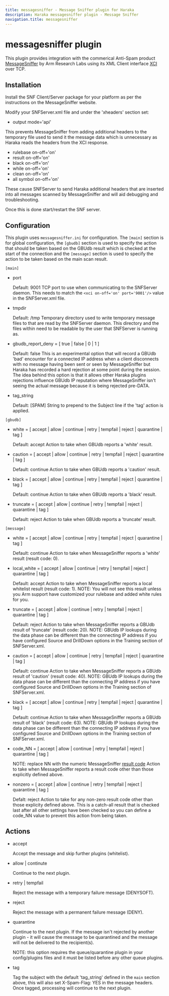 ```yaml
---
title: messagesniffer - Message Sniffer plugin for Haraka
description: Haraka messagesniffer plugin - Message Sniffer
navigation.title: messagesniffer
---
```


# messagesniffer plugin

This plugin provides integration with the commerical Anti-Spam product [MessageSniffer](http://armresearch.com/products/sniffer.jsp) by Arm Research Labs using its XML Client interface [XCI](http://armresearch.com/support/articles/software/snfServer/xci/) over TCP.

Installation
------------

Install the SNF Client/Server package for your platform as per the instructions on the MessageSniffer website.

Modify your SNFServer.xml file and under the 'xheaders' section set:

* output mode='api'

This prevents MessageSniffer from adding additional headers to the temporary file used to send it the message data which is 
unnecessary as Haraka reads the headers from the XCI response.

* rulebase on-off='on'
* result on-off='on'
* black on-off='on'
* while on-off='on'
* clean on-off='on'
* all symbol on-off='on'

These cause SNFServer to send Haraka additional headers that are inserted into all messages scanned by MessageSniffer and 
will aid debugging and troubleshooting.

Once this is done start/restart the SNF server.

Configuration
-------------

This plugin uses `messagesniffer.ini` for configuration.  The `[main]` section is for global configuration, the `[gbudb]` 
section is used to specify the action that should be taken based on the GBUdb result which is checked at the start of the 
connection and the `[message]` section is used to specify the action to be taken based on the main scan result.

`[main]`

- port

    Default: 9001
    TCP port to use when communicating to the SNFServer daemon.
    This needs to match the `<xci on-off='on' port='9001'/>` value in the SNFServer.xml file.
    
- tmpdir

    Default: /tmp
    Temporary directory used to write temporary message files to that are read by the SNFServer daemon.
    This directory and the files within need to be readable by the user that SNFServer is running as.

- gbudb\_report\_deny = [ true | false | 0 | 1 ]

    Default: false
    This is an experimental option that will record a GBUdb 'bad' encounter for a connected IP address when a client 
    disconnects with no message having been sent or seen by MessageSniffer but Haraka has recorded a hard rejection at 
    some point during the session.  The idea behind this option is that it allows other Haraka plugins rejections influence 
    GBUdb IP reputation where MessageSniffer isn't seeing the actual message because it is being rejected pre-DATA.

- tag\_string

    Default: [SPAM]
    String to prepend to the Subject line if the 'tag' action is applied.

`[gbudb]`

- white = [ accept | allow | continue | retry | tempfail | reject | quarantine | tag ]

    Default: accept
    Action to take when GBUdb reports a 'white' result.

- caution = [ accept | allow | continue | retry | tempfail | reject | quarantine | tag ]

    Default: continue
    Action to take when GBUdb reports a 'caution' result.
    
- black = [ accept | allow | continue | retry | tempfail | reject | quarantine | tag ]

    Default: continue
    Action to take when GBUdb reports a 'black' result.
    
- truncate = [ accept | allow | continue | retry | tempfail | reject | quarantine | tag ]
    
    Default: reject
    Action to take when GBUdb reports a 'truncate' result.

`[message]`

- white = [ accept | allow | continue | retry | tempfail | reject | quarantine | tag ]

    Default: continue
    Action to take when MessageSniffer reports a 'white' result (result code: 0).

- local\_white = [ accept | allow | continue | retry | tempfail | reject | quarantine | tag ]

    Default: accept
    Action to take when MessageSniffer reports a local whitelist result (result code: 1).
    NOTE: You will not see this result unless you Arm support have customized your rulebase and added white rules for you.

- truncate = [ accept | allow | continue | retry | tempfail | reject | quarantine | tag ]

    Default: reject
    Action to take when MessageSniffer reports a GBUdb result of 'truncate' (result code: 20).
    NOTE: GBUdb IP lookups during the data phase can be different than the connecting IP address if you have configured 
    Source and DrillDown options in the Training section of SNFServer.xml.

- caution = [ accept | allow | continue | retry | tempfail | reject | quarantine | tag ]

    Default: continue
    Action to take when MessageSniffer reports a GBUdb result of 'caution' (result code: 40).
    NOTE: GBUdb IP lookups during the data phase can be different than the connecting IP address if you have configured 
    Source and DrillDown options in the Training section of SNFServer.xml.
    
- black = [ accept | allow | continue | retry | tempfail | reject | quarantine | tag ]

    Default: continue
    Action to take when MessageSniffer reports a GBUdb result of 'black' (result code: 63).
    NOTE: GBUdb IP lookups during the data phase can be different than the connecting IP address if you have configured 
    Source and DrillDown options in the Training section of SNFServer.xml.

- code\_NN = [ accept | allow | continue | retry | tempfail | reject | quarantine | tag ]

    NOTE: replace NN with the numeric MessageSniffer [result code](http://armresearch.com/support/articles/software/snfServer/core.jsp)
    Action to take when MessageSniffer reports a result code other than those explicitly defined above.

- nonzero = [ accept | allow | continue | retry | tempfail | reject | quarantine | tag ]

    Defalt: reject
    Action to take for any non-zero result code other than those explicity defined above.  This is a catch-all result that 
    is checked last after all other settings have been checked so you can define a code\_NN value to prevent this action from 
    being taken.

Actions
-------

* accept

    Accept the message and skip further plugins (whitelist).
    
* allow | continute

    Continue to the next plugin.
    
* retry | tempfail

    Reject the message with a temporary failure message (DENYSOFT).
    
* reject

    Reject the message with a permanent failure message (DENY).
    
* quarantine

    Continue to the next plugin.  If the message isn't rejected by another plugin - it will cause the message to be quarantined
    and the message will not be delivered to the recipient(s).
    
    NOTE: this option requires the queue/quarantine plugin in your config/plugins files and it must be listed before any 
    other queue plugins.

* tag

    Tag the subject with the default 'tag\_string' defined in the `main` section above, this will also set X-Spam-Flag: YES in 
    the message headers.   Once tagged, processing will continue to the next plugin.